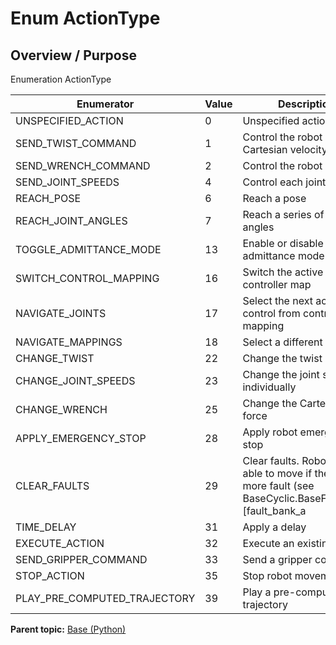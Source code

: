 # Enum ActionType

## Overview / Purpose

Enumeration ActionType

|Enumerator|Value|Description|
|----------|-----|-----------|
|UNSPECIFIED\_ACTION|0|Unspecified action type|
|SEND\_TWIST\_COMMAND|1|Control the robot in Cartesian velocity|
|SEND\_WRENCH\_COMMAND|2|Control the robot in force|
|SEND\_JOINT\_SPEEDS|4|Control each joint speed|
|REACH\_POSE|6|Reach a pose|
|REACH\_JOINT\_ANGLES|7|Reach a series of joint angles|
|TOGGLE\_ADMITTANCE\_MODE|13|Enable or disable the admittance mode|
|SWITCH\_CONTROL\_MAPPING|16|Switch the active controller map|
|NAVIGATE\_JOINTS|17|Select the next actuator to control from control mapping|
|NAVIGATE\_MAPPINGS|18|Select a different map|
|CHANGE\_TWIST|22|Change the twist|
|CHANGE\_JOINT\_SPEEDS|23|Change the joint speeds individually|
|CHANGE\_WRENCH|25|Change the Cartesian force|
|APPLY\_EMERGENCY\_STOP|28|Apply robot emergency stop|
|CLEAR\_FAULTS|29|Clear faults. Robot will be able to move if there is no more fault \(see BaseCyclic.BaseFeedback.\[fault\_bank\_a | fault\_bank\_b\]\)|
|TIME\_DELAY|31|Apply a delay|
|EXECUTE\_ACTION|32|Execute an existing action|
|SEND\_GRIPPER\_COMMAND|33|Send a gripper command|
|STOP\_ACTION|35|Stop robot movement|
|PLAY\_PRE\_COMPUTED\_TRAJECTORY|39|Play a pre-computed trajectory|

**Parent topic:** [Base \(Python\)](../../summary_pages/Base.md)

